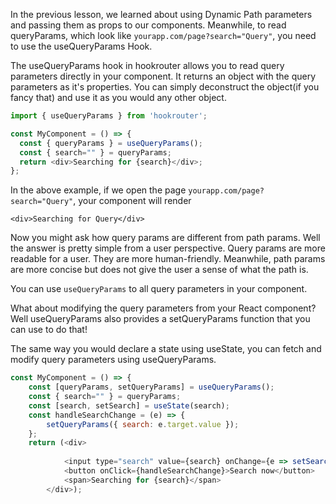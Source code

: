 In the previous lesson, we learned about using Dynamic Path parameters and passing them as props to our components. Meanwhile, to read queryParams, which look like `yourapp.com/page?search="Query"`, you need to use the useQueryParams Hook.

The useQueryParams hook in hookrouter allows you to read query parameters directly in your component. It returns an object with the query parameters as it's properties. You can simply deconstruct the object(if you fancy that) and use it as you would any other object.

```js
import { useQueryParams } from 'hookrouter';

const MyComponent = () => {
  const { queryParams } = useQueryParams();
  const { search="" } = queryParams;
  return <div>Searching for {search}</div>;
};
```

In the above example, if we open the page `yourapp.com/page?search="Query"`, your component will render

```
<div>Searching for Query</div>
```

Now you might ask how query params are different from path params. Well the answer is pretty simple from a user perspective. Query params are more readable for a user. They are more human-friendly. Meanwhile, path params are more concise but does not give the user a sense of what the path is.

You can use `useQueryParams` to all query parameters in your component.

What about modifying the query parameters from your React component? Well useQueryParams also provides a setQueryParams function that you can use to do that!

The same way you would declare a state using useState, you can fetch and modify query parameters using useQueryParams.

```js
const MyComponent = () => {
    const [queryParams, setQueryParams] = useQueryParams();
    const { search="" } = queryParams;
    const [search, setSearch] = useState(search);
    const handleSearchChange = (e) => {
        setQueryParams({ search: e.target.value });
    };
    return (<div>
        
            <input type="search" value={search} onChange={e => setSearch(e.target.value)} />
            <button onClick={handleSearchChange}>Search now</button>
            <span>Searching for {search}</span>
        </div>);
```